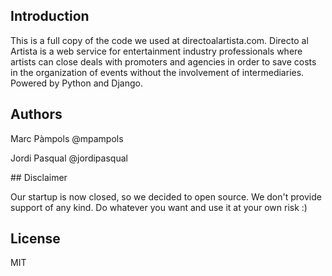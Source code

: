 ## Introduction

This is a full copy of the code we used at directoalartista.com. Directo al Artista is a web service for entertainment industry professionals where artists can close deals with promoters and agencies in order to save costs in the organization of events without the involvement of intermediaries. Powered by Python and Django.

## Authors

Marc Pàmpols 
@mpampols

Jordi Pasqual
@jordipasqual

## Disclaimer

Our startup is now closed, so we decided to open source. We don't provide support of any kind. Do whatever you want and use it at your own risk :)

## License

MIT